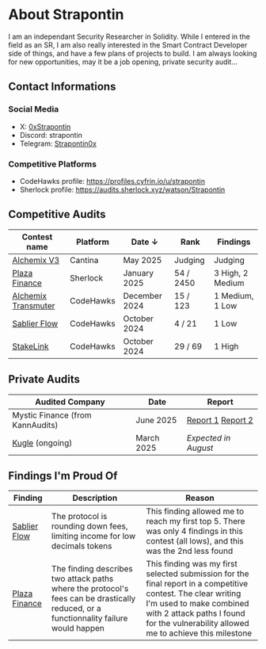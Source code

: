 # About Strapontin

I am an independant Security Researcher in Solidity. While I entered in the field as an SR, I am also really interested in the Smart Contract Developer side of things, and have a few plans of projects to build. I am always looking for new opportunities, may it be a job opening, private security audit...

## Contact Informations

### Social Media

- X: [0xStrapontin](https://x.com/0xStrapontin)
- Discord: strapontin
- Telegram: [Strapontin0x](https://t.me/Strapontin0x)

### Competitive Platforms

- CodeHawks profile: https://profiles.cyfrin.io/u/strapontin
- Sherlock profile: https://audits.sherlock.xyz/watson/Strapontin

## Competitive Audits

| Contest name                                                                         | Platform  | Date ↓        | Rank      | Findings         |
| ------------------------------------------------------------------------------------ | --------- | ------------- | --------- | ---------------- |
| [Alchemix V3](https://cantina.xyz/competitions/e68909e6-3491-4a94-a707-ecf0c89cf72a) | Cantina   | May 2025      | Judging   | Judging          |
| [Plaza Finance](https://audits.sherlock.xyz/contests/682)                            | Sherlock  | January 2025  | 54 / 2450 | 3 High, 2 Medium |
| [Alchemix Transmuter](https://codehawks.cyfrin.io/c/2024-12-alchemix)                | CodeHawks | December 2024 | 15 / 123  | 1 Medium, 1 Low  |
| [Sablier Flow](https://codehawks.cyfrin.io/c/2024-10-sablier)                        | CodeHawks | October 2024  | 4 / 21    | 1 Low            |
| [StakeLink](https://codehawks.cyfrin.io/c/2024-09-stakelink)                         | CodeHawks | October 2024  | 29 / 69   | 1 High           |

## Private Audits

| Audited Company                       | Date       | Report             |
| ------------------------------------- | ---------- | ------------------ |
| Mystic Finance (from KannAudits)      | June 2025  | [Report 1](https://github.com/Kann-Audits/Kann-Audits/blob/main/reports/pdf-format/Mystic%20Finance.pdf) [Report 2](https://github.com/Kann-Audits/Kann-Audits/blob/main/reports/pdf-format/Mystic%20Finance_v2.pdf)               |
| [Kugle](https://kugle.app/) (ongoing) | March 2025 | _Expected in August_ |

## Findings I'm Proud Of

| Finding                                                                                     | Description                                                                                                                           | Reason                                                                                                                                                                                                                          |
| ------------------------------------------------------------------------------------------- | ------------------------------------------------------------------------------------------------------------------------------------- | ------------------------------------------------------------------------------------------------------------------------------------------------------------------------------------------------------------------------------- |
| [Sablier Flow](https://codehawks.cyfrin.io/c/2024-10-sablier/s/295)                         | The protocol is rounding down fees, limiting income for low decimals tokens                                                           | This finding allowed me to reach my first top 5. There was only 4 findings in this contest (all lows), and this was the 2nd less found                                                                                          |
| [Plaza Finance](https://github.com/sherlock-audit/2024-12-plaza-finance-judging/issues/891) | The finding describes two attack paths where the protocol's fees can be drastically reduced, or a functionnality failure would happen | This finding was my first selected submission for the final report in a competitive contest. The clear writing I'm used to make combined with 2 attack paths I found for the vulnerability allowed me to achieve this milestone |
